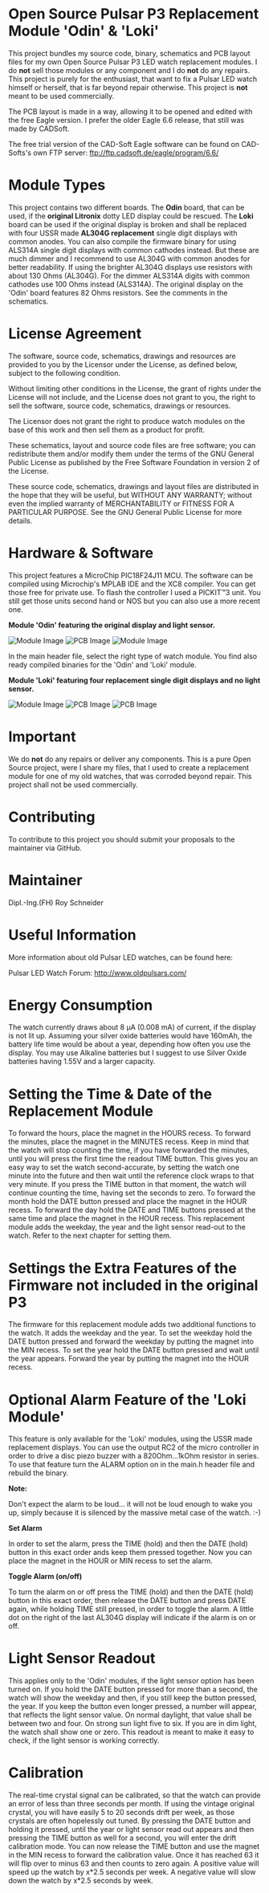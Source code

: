 Open Source Pulsar P3 Replacement Module 'Odin' & 'Loki'
========================================================

This project bundles my source code, binary, schematics and PCB layout files for my own Open Source Pulsar P3 LED watch replacement modules. I do **not** sell those modules or any component and I do **not** do any repairs. This project is purely for the enthusiast, that want to fix a Pulsar LED watch himself or herself, that is far beyond repair otherwise. This project is **not** meant to be used commercially.

The PCB layout is made in a way, allowing it to be opened and edited with the free Eagle version. I prefer the older Eagle 6.6 release, that still was made by CADSoft.

The free trial version of the CAD-Soft Eagle software can be found on CAD-Softs's own FTP server:
ftp://ftp.cadsoft.de/eagle/program/6.6/

Module Types
============

This project contains two different boards. The **Odin** board, that can be used, if the **original Litronix** dotty LED display could be rescued. The **Loki** board can be used if the original display is broken and shall be replaced with four USSR made **AL304G replacement** single digit displays with common anodes. You can also compile the firmware binary for using ALS314A single digit displays with common cathodes instead. But these are much dimmer and I recommend to use AL304G with common anodes for better readability. If using the brighter AL304G displays use resistors with about 130 Ohms (AL304G). For the dimmer ALS314A digits with common cathodes use 100 Ohms instead (ALS314A). The original display on the 'Odin' board features 82 Ohms resistors. See the comments in the schematics.

License Agreement
=================

The software, source code, schematics, drawings and resources are provided to you by the Licensor under the License, as defined below, subject to the following condition.

Without limiting other conditions in the License, the grant of rights under the License will not include, and the License does not grant to you, the right to sell the software, source code, schematics, drawings or resources.

The Licensor does not grant the right to produce watch modules on the base of this work and then sell them as a product for profit.

These schematics, layout and source code files are free software; you can redistribute them and/or modify them under the terms of the GNU General Public License as published by the Free Software Foundation in version 2 of the License.

These source code, schematics, drawings and layout files are distributed in the hope that they will be useful, but WITHOUT ANY WARRANTY; without even the implied warranty of MERCHANTABILITY or FITNESS FOR A PARTICULAR PURPOSE. See the GNU General Public License for more details.

Hardware & Software
===================

This project features a MicroChip PIC18F24J11 MCU. The software can be compiled using Microchip's MPLAB IDE and the XC8 compiler. You can get those free for private use. To flash the controller I used a PICKIT™3 unit. You still get those units second hand or NOS but you can also use a more recent one.

**Module 'Odin' featuring the original display and light sensor.**

![Module Image](p3_odin.png)
![PCB Image](pulsar_pcb.png)
![Module Image](p3_odin_second.png)

In the main header file, select the right type of watch module. You find also ready compiled binaries for the 'Odin' and 'Loki' module.

**Module 'Loki' featuring four replacement single digit displays and no light sensor.**

![Module Image](p3_loki.png)
![PCB Image](pulsar_loki.png)
![PCB Image](p3_loki_second.png)

Important
==========
We do **not** do any repairs or deliver any components. This is a pure Open Source project, were I share my files, that I used to create a replacement module for one of my old watches, that was corroded beyond repair. This project shall not be used commercially.

Contributing
============
To contribute to this project you should submit your proposals to the maintainer via GitHub.

Maintainer
==========
Dipl.-Ing.(FH) Roy Schneider

Useful Information
==================

More information about old Pulsar LED watches, can be found here:

Pulsar LED Watch Forum:
http://www.oldpulsars.com/

Energy Consumption
==================

The watch currently draws about 8 µA (0.008 mA) of current, if the display is not lit up. Assuming your silver oxide batteries would have 160mAh, the battery life time would be about a year, depending how often you use the display. You may use Alkaline batteries but I suggest to use Silver Oxide batteries having 1.55V and a larger capacity.

Setting the Time & Date of the Replacement Module
=================================================

To forward the hours, place the magnet in the HOURS recess. To forward the minutes, place the magnet in the MINUTES recess. Keep in mind that the watch will stop counting the time, if you have forwarded the minutes, until you will press the first time the readout TIME button. This gives you an easy way to set the watch second-accurate, by setting the watch one minute into the future and then wait until the reference clock wraps to that very minute. If you press the TIME button in that moment, the watch will continue counting the time, having set the seconds to zero. To forward the month hold the DATE button pressed and place the magnet in the HOUR recess. To forward the day hold the DATE and TIME buttons pressed at the same time and place the magnet in the HOUR recess. This replacement module adds the weekday, the year and the light sensor read-out to the watch. Refer to the next chapter for setting them.

Settings the Extra Features of the Firmware not included in the original P3
===========================================================================

The firmware for this replacement module adds two additional functions to the watch. It adds the weekday and the year. To set the weekday hold the DATE button pressed and forward the weekday by putting the magnet into the MIN recess. To set the year hold the DATE button pressed and wait until the year appears. Forward the year by putting the magnet into the HOUR recess.

Optional Alarm Feature of the 'Loki Module'
============================================

This feature is only available for the 'Loki' modules, using the USSR made replacement displays. You can use the output RC2 of the micro controller in order to drive a disc piezo buzzer with a 820Ohm...1kOhm resistor in series. To use that feature turn the ALARM option on in the main.h header file and rebuild the binary.

**Note:**

Don't expect the alarm to be loud... it will not be loud enough to wake you up, simply because it is silenced by the massive metal case of the watch. :-)

**Set Alarm**

In order to set the alarm, press the TIME (hold) and then the DATE (hold) button in this exact order ands keep them pressed together. Now you can place the magnet in the HOUR or MIN recess to set the alarm.

**Toggle Alarm (on/off)**

To turn the alarm on or off press the TIME (hold) and then the DATE (hold) button in this exact order, then release the DATE button and press DATE again, while holding TIME still pressed, in order to toggle the alarm. A little dot on the right of the last AL304G display will indicate if the alarm is on or off.

Light Sensor Readout
====================

This applies only to the 'Odin' modules, if the light sensor option has been turned on. If you hold the DATE button pressed for more than a second, the watch will show the weekday and then, if you still keep the button pressed, the year. If you keep the button even longer pressed, a number will appear, that reflects the light sensor value. On normal daylight, that value shall be between two and four. On strong sun light five to six. If you are in dim light, the watch shall show one or zero. This readout is meant to make it easy to check, if the light sensor is working correctly.

Calibration
===========

The real-time crystal signal can be calibrated, so that the watch can provide an error of less than three seconds per month. If using the vintage original crystal, you will have easily 5 to 20 seconds drift per week, as those crystals are often hopelessly out tuned. By pressing the DATE button and holding it pressed, until the year or light sensor read out appears and then pressing the TIME button as well for a second, you will enter the drift calibration mode. You can now release the TIME button and use the magnet in the MIN recess to forward the calibration value. Once it has reached 63 it will flip over to minus 63 and then counts to zero again. A positive value will speed up the watch by x\*2.5 seconds per week. A negative value will slow down the watch by x\*2.5 seconds by week.
